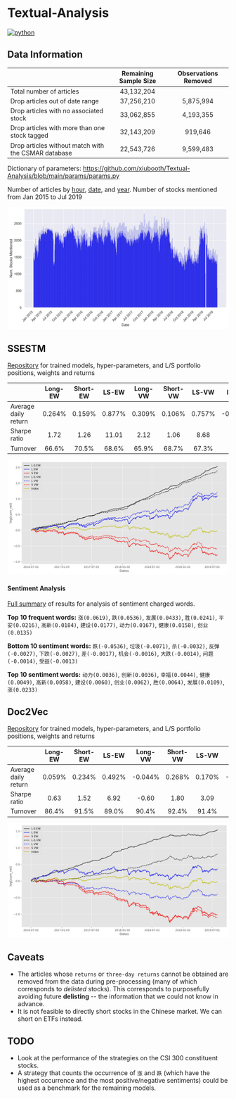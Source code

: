 # Textual-Analysis
<p align="left">
    <a href="https://www.python.org/">
        <img src="https://img.shields.io/badge/python-v3-brightgreen.svg"
            alt="python"></a> &nbsp;
</p>

## Data Information
|                                                     |  Remaining Sample Size  |  Observations Removed  |
|-----------------------------------------------------|:-----------------------:|:----------------------:|
| Total number of articles                            | 43,132,204              |                        |
| Drop articles out of date range                     | 37,256,210              | 5,875,994              |
| Drop articles with no associated stock              | 33,062,855              | 4,193,355              |
| Drop articles with more than one stock tagged       | 32,143,209              | 919,646                |
| Drop articles without match with the CSMAR database | 22,543,726              | 9,599,483              |

Dictionary of parameters: https://github.com/xiubooth/Textual-Analysis/blob/main/params/params.py

Number of articles by <a href="/__resources__/hourly_count.pdf" target="_blank">hour</a>, <a href="__resources__/daily_count.pdf" target="_blank">date</a>, and <a href="__resources__/yearly_count.pdf" target="_blank">year</a>. Number of stocks mentioned from Jan 2015 to Jul 2019

![alt text](./__resources__/stock_count.jpg?raw=true "Title")

## SSESTM
<a href="https://drive.google.com/drive/folders/1l9D342FiJykrDvpKmzsh0BpU7iJcw9Yw?usp=sharing" target="_blank">Repository</a> for trained models, hyper-parameters, and L/S portfolio positions, weights and returns

|                       |  Long-EW  |  Short-EW  |  LS-EW  |  Long-VW  |  Short-VW  |  LS-VW  |  Index  |
|-----------------------|:---------:|:----------:|:-------:|:---------:|:----------:|:-------:|:-------:|
| Average daily return  | 0.264%    | 0.159%     | 0.877%  | 0.309%    | 0.106%     | 0.757%  | -0.001% |
| Sharpe ratio          | 1.72      | 1.26       | 11.01   | 2.12      | 1.06       | 8.68    | 0.07    |
| Turnover              | 66.6%     | 70.5%      | 68.6%   | 65.9%     | 68.7%      | 67.3%   | /       |

![alt text](./__resources__/backtest_ssestm.jpg?raw=true "Title")

#### Sentiment Analysis
<a href="/__resources__/sentiment.xlsx" target="_blank">Full summary</a> of results for analysis of sentiment charged words.

**Top 10 frequent words:** `涨(0.0619)`, `跌(0.0536)`, `发展(0.0433)`, `胜(0.0241)`, `平安(0.0216)`, `高新(0.0184)`, `建设(0.0177)`, `动力(0.0167)`, `健康(0.0158)`, `创业(0.0135)`

**Bottom 10 sentiment words:** `跌(-0.0536)`, `垃圾(-0.0071)`, `杀(-0.0032)`, `反弹(-0.0027)`, `下跌(-0.0027)`, `差(-0.0017)`, `机会(-0.0016)`, `大跌(-0.0014)`, `问题(-0.0014)`, `受益(-0.0013)`

**Top 10 sentiment words:** `动力(0.0036)`, `创新(0.0036)`, `幸福(0.0044)`, `健康(0.0049)`, `高新(0.0058)`, `建设(0.0060)`, `创业(0.0062)`, `胜(0.0064)`, `发展(0.0109)`, `涨(0.0233)`

## Doc2Vec
<a href="https://drive.google.com/drive/folders/1IOhDnHQy8OIk4FSGJsn3ks5Fe4ktauzj?usp=sharing" target="_blank">Repository</a> for trained models, hyper-parameters, and L/S portfolio positions, weights and returns

|                       |  Long-EW  |  Short-EW  |  LS-EW  |  Long-VW  |  Short-VW  |  LS-VW  |  Index  |
|-----------------------|:---------:|:----------:|:-------:|:---------:|:----------:|:-------:|:-------:|
| Average daily return  | 0.059%    | 0.234%     | 0.492%  | -0.044%   | 0.268%     | 0.170%  | -0.001% |
| Sharpe ratio          | 0.63      | 1.52       | 6.92    | -0.60     | 1.80       | 3.09    | 0.07    |
| Turnover              | 86.4%     | 91.5%      | 89.0%   | 90.4%     | 92.4%      | 91.4%   | /       |

![alt text](./__resources__/backtest_doc2vec.jpg?raw=true "Title")

## Caveats
- The articles whose `returns` or `three-day returns` cannot be obtained are removed from the data during pre-processing (many of which corresponds to *delisted* stocks). This corresponds to purposefully avoiding future **delisting** -- the information that we could not know in advance.
- It is not feasible to directly short stocks in the Chinese market. We can short on ETFs instead.

## TODO
- Look at the performance of the strategies on the CSI 300 constituent stocks.
- A strategy that counts the occurrence of `涨` and `跌` (which have the highest occurrence and the most positive/negative sentiments) could be used as a benchmark for the remaining models.
